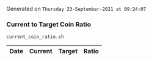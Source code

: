 Generated on `Thursday 23-September-2021 at 09:24:07`

### Current to Target Coin Ratio
`current_coin_ratio.sh`

Date|Current|Target|Ratio
---|---|---|---
